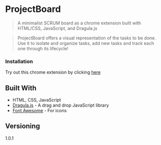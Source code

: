 # ProjectBoard
> A minimalist SCRUM board as a chrome extension built with HTML/CSS, JavaScript, and Dragula.js  

> ProjectBoard offers a visual representation of the tasks to be done. Use it to isolate and organize tasks,  add new tasks and track each one through its lifecycle! 

### Installation

Try out this chrome extension by clicking [here](https://chrome.google.com/webstore/detail/project-board/liglafjdnkknphlhlfcmdlddhmgdfdgm) 

## Built With
* HTML, CSS, JavaScript
* [Dragula.js](https://bevacqua.github.io/dragula/) - A drag and drop JavaScript library 
* [Font Awesome](https://fontawesome.com/) - For icons 

## Versioning

1.0.1




